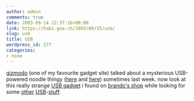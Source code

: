 ```yaml
---
author: admin
comments: true
date: 2003-09-14 22:37:16+00:00
link: https://habi.gna.ch/2003/09/15/usb/
slug: usb
title: USB
wordpress_id: 277
categories:
- none
---
```


[gizmodo](http://www.gizmodo.com/) (one of my favourite gadget site) talked about a mysterious USB-powered noodle thingy ([here](http://www.gizmodo.com/archives/008429.php#008429) and [here](http://www.gizmodo.com/archives/008712.php#008712)) sometimes last week. now look at this really strange [USB gadget](http://usb.brando.com.hk/usbmassageball.php) i found on [brando's shop](http://shop.brando.com.hk/) while looking for some [other](http://usb.brando.com.hk/aten_hub.php) [USB](http://usb.brando.com.hk/mscardreader.php)-[stuff](stuff).
